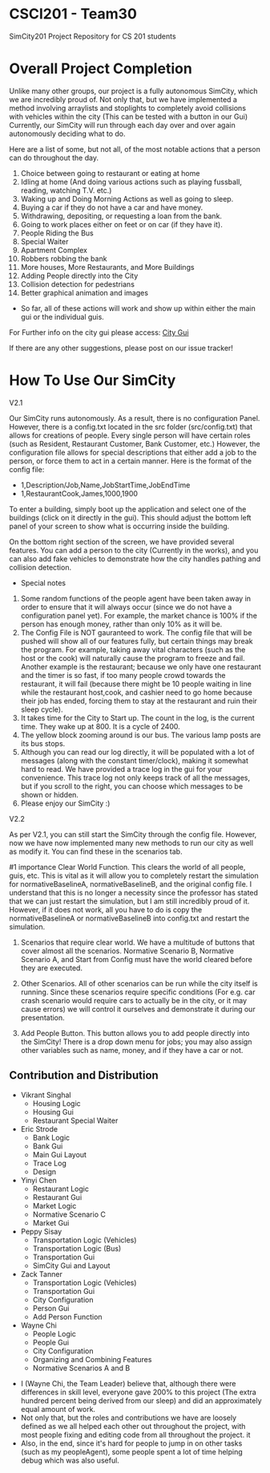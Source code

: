 CSCI201 - Team30
=======
SimCity201 Project Repository for CS 201 students

# Overall Project Completion

Unlike many other groups, our project is a fully autonomous SimCity, which we are incredibly proud of. 
Not only that, but we have implemented a method involving arraylists and stoplights to completely avoid collisions with vehicles within the city (This can be tested with a button in our Gui)
Currently, our SimCity will run through each day over and over again autonomously deciding what to do.

Here are a list of some, but not all, of the most notable actions that a person can do throughout the day.

1. Choice between going to restaurant or eating at home
2. Idling at home (And doing various actions such as playing fussball, reading, watching T.V. etc.) 
3. Waking up and Doing Morning Actions as well as going to sleep.
4. Buying a car if they do not have a car and have money.
5. Withdrawing, depositing, or requesting a loan from the bank.
6. Going to work places either on feet or on car (if they have it).
7. People Riding the Bus 
8. Special Waiter
9. Apartment Complex
10. Robbers robbing the bank
11. More houses, More Restaurants, and More Buildings
12. Adding People directly into the City 
13. Collision detection for pedestrians 
14. Better graphical animation and images

+ So far, all of these actions will work and show up within either the main gui or the individual guis.

For Further info on the city gui please access: [City Gui](https://github.com/usc-csci201-fall2013/team30/wiki/City-GUI)

If there are any other suggestions, please post on our issue tracker!

# How To Use Our SimCity

V2.1

Our SimCity runs autonomously. As a result, there is no configuration Panel.
However, there is a config.txt located in the src folder (src/config.txt) that allows for creations of people. 
Every single person will have certain roles (such as Resident, Restaurant Customer, Bank Customer, etc.) However, the configuration file allows for special descriptions that either add a job to the person, or force them to act in a certain manner.
Here is the format of the config file:
+ 1,Description/Job,Name,JobStartTime,JobEndTime
+ 1,RestaurantCook,James,1000,1900

To enter a building, simply boot up the application and select one of the buildings (click on it directly in the gui). This should adjust the bottom left panel of your screen
to show what is occurring inside the building. 

On the bottom right section of the screen, we have provided several features. You can add a person to the city (Currently in the works), and you can also add fake vehicles to demonstrate how
the city handles pathing and collision detection. 

+ Special notes
 1. Some random functions of the people agent have been taken away in order to ensure that it will always occur (since we do not have a configuration panel yet). For example, the market chance is 100% if the person has enough money, rather than only 10% as it will be.
 2. The Config File is NOT gauranteed to work. The config file that will be pushed will show all of our features fully, but certain things may break the program. For example, taking away vital characters (such as the host or the cook) will naturally cause the program to freeze and fail. Another example is the restaurant; because we only have one restaurant and the timer is so fast, if too many people crowd towards the restaurant, it will fail (because there might be 10 people waiting in line while the restaurant host,cook, and cashier need to go home because their job has ended, forcing them to stay at the restaurant and ruin their sleep cycle).
 3. It takes time for the City to Start up. The count in the log, is the current time. They wake up at 800. It is a cycle of 2400.
 4. The yellow block zooming around is our bus. The various lamp posts are its bus stops.
 5. Although you can read our log directly, it will be populated with a lot of messages (along with the constant timer/clock), making it somewhat hard to read. We have provided a trace log in the gui for your convenience. This trace log not only keeps track of all the messages, but if you scroll to the right, you can choose which messages to be shown or hidden. 
 6. Please enjoy our SimCity :) 
 
V2.2

As per V2.1, you can still start the SimCity through the config file.
However, now we have now implemented many new methods to run our city as well as modify it. You can find these in the scenarios tab.

#1 importance
Clear World Function. This clears the world of all people, guis, etc. This is vital as it will allow you to completely restart the simulation for normativeBaselineA, normativeBaselineB, and the original config file. 
I understand that this is no longer a necessity since the professor has stated that we can just restart the simulation, but I am still incredibly proud of it.
However, if it does not work, all you have to do is copy the normativeBaselineA or normativeBaselineB into config.txt and restart the simulation.

1) Scenarios that require clear world. We have a multitude of buttons that cover almost all the scenarios. Normative Scenario B, Normative Scenario A, and Start from Config must have the world cleared before they are executed.
2) Other Scenarios. All of other scenarios can be run while the city itself is running. Since these scenarios require specific conditions (For e.g. car crash scenario would require cars to actually be in the city, or it may cause errors) we will control it ourselves and demonstrate it during our presentation.

3) Add People Button. This button allows you to add people directly into the SimCity! There is a drop down menu for jobs; you may also assign other variables such as name, money, and if they have a car or not.





## Contribution and Distribution

* Vikrant Singhal
  * Housing Logic
  * Housing Gui
  * Restaurant Special Waiter
* Eric Strode
  * Bank Logic
  * Bank Gui
  * Main Gui Layout
  * Trace Log
  * Design
* Yinyi Chen
  * Restaurant Logic
  * Restaurant Gui
  * Market Logic
  * Normative Scenario C
  * Market Gui
* Peppy Sisay
  * Transportation Logic (Vehicles)
  * Transportation Logic (Bus)
  * Transportation Gui
  * SimCity Gui and Layout
* Zack Tanner
  * Transportation Logic (Vehicles)
  * Transportation Gui
  * City Configuration
  * Person Gui
  * Add Person Function
* Wayne Chi
  * People Logic
  * People Gui
  * City Configuration
  * Organizing and Combining Features
  * Normative Scenarios A and B

+ I (Wayne Chi, the Team Leader) believe that, although there were differences in skill level, everyone gave 200%  to this project (The extra hundred percent being derived from our sleep) and did an approximately equal amount of work.
+ Not only that, but the roles and contributions we have are loosely defined as we all helped each other out throughout the project, with most people fixing and editing code from all throughout the project.
it 
+ Also, in the end, since it's hard for people to jump in on other tasks (such as my peopleAgent), some people spent a lot of time helping debug which was also useful.
